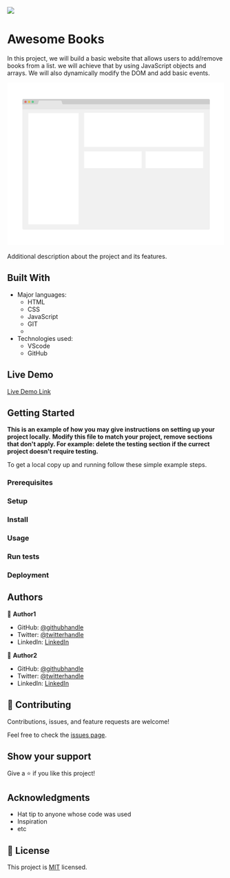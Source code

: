 ![](https://img.shields.io/badge/Microverse-blueviolet)

# Awesome Books

In this project, we will build a basic website that allows users to add/remove books from a list. we will achieve that by using JavaScript objects and arrays. We will also dynamically modify the DOM and add basic events. 

![screenshot](./app_screenshot.png)

Additional description about the project and its features.

## Built With

- Major languages:
  - HTML
  - CSS
  - JavaScript
  - GIT
  - 
- Technologies used:
  - VScode
  - GitHub
## Live Demo

[Live Demo Link](https://sergiogval.github.io/awesome-books/)


## Getting Started

**This is an example of how you may give instructions on setting up your project locally.**
**Modify this file to match your project, remove sections that don't apply. For example: delete the testing section if the currect project doesn't require testing.**


To get a local copy up and running follow these simple example steps.

### Prerequisites

### Setup

### Install

### Usage

### Run tests

### Deployment



## Authors

👤 **Author1**

- GitHub: [@githubhandle](https://github.com/githubhandle)
- Twitter: [@twitterhandle](https://twitter.com/twitterhandle)
- LinkedIn: [LinkedIn](https://linkedin.com/in/linkedinhandle)

👤 **Author2**

- GitHub: [@githubhandle](https://github.com/githubhandle)
- Twitter: [@twitterhandle](https://twitter.com/twitterhandle)
- LinkedIn: [LinkedIn](https://linkedin.com/in/linkedinhandle)

## 🤝 Contributing

Contributions, issues, and feature requests are welcome!

Feel free to check the [issues page](../../issues/).

## Show your support

Give a ⭐️ if you like this project!

## Acknowledgments

- Hat tip to anyone whose code was used
- Inspiration
- etc

## 📝 License

This project is [MIT](./MIT.md) licensed.
